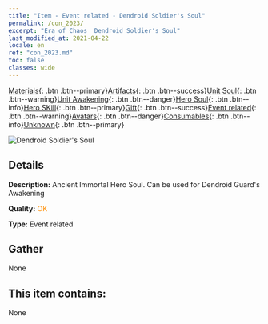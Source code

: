 ```yaml
---
title: "Item - Event related - Dendroid Soldier's Soul"
permalink: /con_2023/
excerpt: "Era of Chaos  Dendroid Soldier's Soul"
last_modified_at: 2021-04-22
locale: en
ref: "con_2023.md"
toc: false
classes: wide
---
```

 [Materials](/Items/){: .btn .btn--primary}[Artifacts](/Items/Artifacts/){: .btn .btn--success}[Unit Soul](/Items/UnitSoul/){: .btn .btn--warning}[Unit Awakening](/Items/UnitAwakening/){: .btn .btn--danger}[Hero Soul](/Items/HeroSoul/){: .btn .btn--info}[Hero SKill](/Items/HeroSkill/){: .btn .btn--primary}[Gift](/Items/Gift/){: .btn .btn--success}[Event related](/Items/Events/){: .btn .btn--warning}[Avatars](/Items/Avatars/){: .btn .btn--danger}[Consumables](/Items/Consumables/){: .btn .btn--info}[Unknown](/Items/Unknown/){: .btn .btn--primary}

 ![Dendroid Soldier's Soul](/images/t/juexing_205.png)

## Details
 **Description:** Ancient Immortal Hero Soul. Can be used for Dendroid Guard's Awakening

 **Quality:** <span style="color: #FF8C00">OK</span>

 **Type:** Event related

## Gather

  None

## This item contains:

  None

